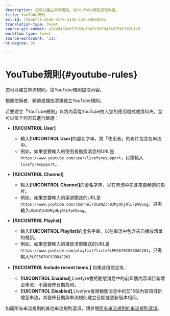 ```yaml
---
description: 您可以建立串流規則，從YouTube規則提取內容。
title: YouTube規則
exl-id: 720a6fc6-d5de-4c78-a14e-51bced6e8dda
translation-type: tm+mt
source-git-commit: a2449482e617939cfda7e367da34875bf187c4c9
workflow-type: tm+mt
source-wordcount: '213'
ht-degree: 0%

---
```


# YouTube規則{#youtube-rules}

您可以建立串流規則，從YouTube規則提取內容。

根據使用者、頻道或播放清單建立YouTube規則。

若要建立「YouTube規則」以將內容從YouTube拉入您的應用程式或資料夾，您可以依下列方式進行篩選：

* **[!UICONTROL User]**
   * 輸入&#x200B;**[!UICONTROL User]**&#x200B;的虛名字串，將「使用者」的影片包含在串流中。
   * 例如，如果您要輸入的使用者動態消息的URL是`https://www.youtube.com/user/livefyresupport`，只需輸入`livefyresupport`。

* **[!UICONTROL Channel]**
   * 輸入&#x200B;**[!UICONTROL Channel]**&#x200B;的虛名字串，以在串流中包含來自頻道的影片。
   * 例如，如果您要輸入的渠道饋送的URL是`https://www.youtube.com/channel/UCeNZlh03MyUkjRlLFpVQxsg`，只需輸入`UCeNZlh03MyUkjRlLFpVQxsg`。

* **[!UICONTROL Playlist]**
   * 輸入&#x200B;**[!UICONTROL Playlist]**&#x200B;的虛名字串，以在串流中包含來自播放清單的視訊。
   * 例如，如果您要輸入的播放清單饋送的URL是`https://www.youtube.com/playlist?list=PLFE5670C92BDAC201`，只需輸入`PLFE5670C92BDAC201`

* **[!UICONTROL Include recent items.]** 如果此值設定為：
   * **[!UICONTROL Enabled]**,Livefyre會將動態消息中的前15個內容項目新增至串流，不論發佈日期為何。
   * **[!UICONTROL Disabled]**,Livefyre會將動態消息中的前15個內容項目新增至串流，其發佈日期與串流規則建立日期或更新版本相同。

如需所有串流規則的其他串流規則選項，請參閱[所有串流規則的串流規則選項](../../c-streams/c-stream-rule-options-for-all-stream-rules.md#c_stream_rule_options_for_all_stream_rules)。
